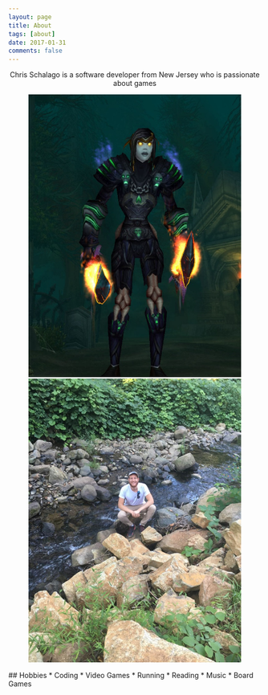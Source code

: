 ```yaml
---
layout: page
title: About
tags: [about]
date: 2017-01-31
comments: false
---
```

    
<center>Chris Schalago is a software developer from New Jersey who is passionate about games</center>

<figure class="half">
	<a href="/images/image_ScrnShot_Rowin_login.jpg"><img src="/images/image_ScrnShot_Rowin_login.jpg"></a>
	<a href="/images/image_selfriver.jpeg"><img src="/images/image_selfriver.jpeg"></a>
</figure>
## Hobbies
* Coding
* Video Games
* Running
* Reading
* Music
* Board Games


